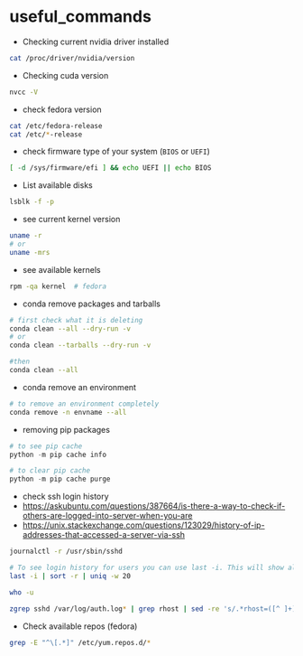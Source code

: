 # useful_commands

- Checking current nvidia driver installed

```bash
cat /proc/driver/nvidia/version
```

- Checking cuda version

```bash
nvcc -V
```
- check fedora version

```bash
cat /etc/fedora-release
cat /etc/*-release
```

- check firmware type of your system (`BIOS` or `UEFI`)
```bash
[ -d /sys/firmware/efi ] && echo UEFI || echo BIOS
```
- List available disks
```bash
lsblk -f -p
```

- see current kernel version

```bash
uname -r
# or
uname -mrs
```

- see available kernels
```bash
rpm -qa kernel  # fedora
```

- conda remove packages and tarballs

```bash
# first check what it is deleting
conda clean --all --dry-run -v
# or
conda clean --tarballs --dry-run -v

#then
conda clean --all
```

- conda remove an environment
```bash
# to remove an environment completely
conda remove -n envname --all
```

- removing pip packages

```python
# to see pip cache
python -m pip cache info

# to clear pip cache
python -m pip cache purge
```

- check ssh login history
- https://askubuntu.com/questions/387664/is-there-a-way-to-check-if-others-are-logged-into-server-when-you-are
- https://unix.stackexchange.com/questions/123029/history-of-ip-addresses-that-accessed-a-server-via-ssh
```bash
journalctl -r /usr/sbin/sshd

# To see login history for users you can use last -i. This will show all logins and IP addresses since start of current logfile /var/log/wtmp
last -i | sort -r | uniq -w 20

who -u

zgrep sshd /var/log/auth.log* | grep rhost | sed -re 's/.*rhost=([^ ]+).*/\1/' | sort -u
```

- Check available repos (fedora)
```bash
grep -E "^\[.*]" /etc/yum.repos.d/*
```


